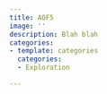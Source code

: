 ```yaml
---
title: AOF5
image: ''
description: Blah blah
categories:
- template: categories
  categories:
  - Exploration

---
```

